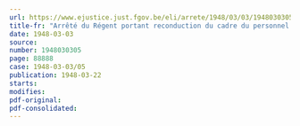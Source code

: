 ```yaml
---
url: https://www.ejustice.just.fgov.be/eli/arrete/1948/03/03/1948030305/justel
title-fr: "Arrêté du Régent portant reconduction du cadre du personnel temporaire"
date: 1948-03-03
source:
number: 1948030305
page: 88888
case: 1948-03-03/05
publication: 1948-03-22
starts:
modifies:
pdf-original:
pdf-consolidated:
---
```


